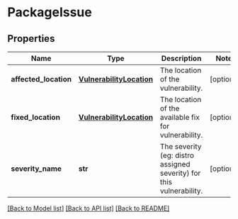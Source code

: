 # PackageIssue

## Properties
Name | Type | Description | Notes
------------ | ------------- | ------------- | -------------
**affected_location** | [**VulnerabilityLocation**](VulnerabilityLocation.md) | The location of the vulnerability. | [optional] 
**fixed_location** | [**VulnerabilityLocation**](VulnerabilityLocation.md) | The location of the available fix for vulnerability. | [optional] 
**severity_name** | **str** | The severity (eg: distro assigned severity) for this vulnerability. | [optional] 

[[Back to Model list]](../README.md#documentation-for-models) [[Back to API list]](../README.md#documentation-for-api-endpoints) [[Back to README]](../README.md)


